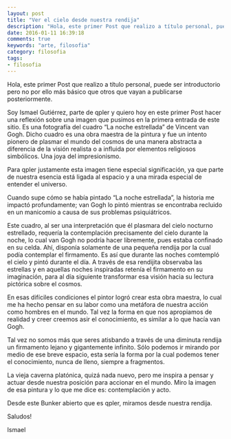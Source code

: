 ```yaml
---
layout: post
title: "Ver el cielo desde nuestra rendija"
description: "Hola, este primer Post que realizo a título personal, puede ser introductorio pero no por ello más básico que otros que vayan a publicarse posteriormente."
date: 2016-01-11 16:39:18
comments: true
keywords: "arte, filosofia"
category: filosofia
tags:
- filosofia
---
```


Hola, este primer Post que realizo a título personal, puede ser introductorio pero no por ello más básico que otros que vayan a publicarse posteriormente.

Soy Ismael Gutiérrez, parte de qpler y quiero hoy en este primer Post hacer una reflexión sobre una imagen que pusimos en la primera entrada de este sitio. Es una fotografía del cuadro “La noche estrellada” de Vincent van Gogh. Dicho cuadro es una obra maestra de la pintura y fue un intento pionero de plasmar el mundo del cosmos de una manera abstracta a diferencia de la visión realista o a influida por elementos religiosos simbólicos. Una joya del impresionismo.

Para qpler justamente esta imagen tiene especial significación, ya que parte de nuestra esencia está ligada al espacio y a una mirada especial de entender el universo.

Cuando supe cómo se había pintado “La noche estrellada”, la historia me impactó profundamente; van Gogh lo pintó mientras se encontraba recluido en un manicomio a causa de sus problemas psiquiátricos.

Este cuadro, al ser una interpretación que él plasmara del cielo nocturno estrellado, requería la contemplación precisamente del cielo durante la noche, lo cual van Gogh no podría hacer libremente, pues estaba confinado en su celda. Ahí, disponía solamente de una pequeña rendija por la cual podía contemplar el firmamento. Es así que durante las noches comtempló el cielo y pintó durante el día. A través de esa rendijita observaba las estrellas y en aquellas noches inspiradas retenía el firmamento en su imaginación, para al día siguiente transformar esa visión hacia su lectura pictórica sobre el cosmos.

En esas difíciles condiciones el pintor logró crear esta obra maestra, lo cual me ha hecho pensar en su labor como una metáfora de nuestra acción como hombres en el mundo. Tal vez la forma en que nos apropiamos de realidad y creer creemos asir el conocimiento, es similar a lo que hacía van Gogh.

Tal vez no somos más que seres atisbando a través de una diminuta rendija un firmamento lejano y gigantemente infinito. Sólo podemos ir mirando por medio de ese breve espacio, esta sería la forma por la cual podemos tener el conocimiento, nunca de lleno, siempre a fragmentos.

La vieja caverna platónica, quizá nada nuevo, pero me inspira a pensar y actuar desde nuestra posición para accionar en el mundo. Miro la imagen de esa pintura  y lo que me dice es: contemplación y acto.

Desde este Bunker abierto que es qpler, miramos desde nuestra rendija.

Saludos!

Ismael